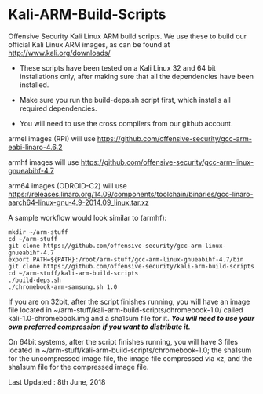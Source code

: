 Kali-ARM-Build-Scripts
======================

Offensive Security Kali Linux ARM build scripts. We use these to build our official Kali Linux ARM images,
as can be found at http://www.kali.org/downloads/

- These scripts have been tested on a Kali Linux 32 and 64 bit installations only, after making sure
that all the dependencies have been installed.
- Make sure you run the build-deps.sh script first, which installs all required dependencies.

- You will need to use the cross compilers from our github account.

armel images (RPi) will use https://github.com/offensive-security/gcc-arm-eabi-linaro-4.6.2

armhf images will use https://github.com/offensive-security/gcc-arm-linux-gnueabihf-4.7

arm64 images (ODROID-C2) will use https://releases.linaro.org/14.09/components/toolchain/binaries/gcc-linaro-aarch64-linux-gnu-4.9-2014.09_linux.tar.xz

A sample workflow would look similar to (armhf):

    mkdir ~/arm-stuff
    cd ~/arm-stuff
    git clone https://github.com/offensive-security/gcc-arm-linux-gnueabihf-4.7
    export PATH=${PATH}:/root/arm-stuff/gcc-arm-linux-gnueabihf-4.7/bin
    git clone https://github.com/offensive-security/kali-arm-build-scripts
    cd ~/arm-stuff/kali-arm-build-scripts
    ./build-deps.sh
    ./chromebook-arm-samsung.sh 1.0

If you are on 32bit, after the script finishes running, you will have an image
file located in ~/arm-stuff/kali-arm-build-scripts/chromebook-1.0/ called
kali-1.0-chromebook.img and a sha1sum file for it.  **_You will need to use your own
preferred compression if you want to distribute it._**

On 64bit systems, after the script finishes running, you will have 3 files
located in ~/arm-stuff/kali-arm-build-scripts/chromebook-1.0; the sha1sum for
the uncompressed image file, the image file compressed via xz, and the sha1sum
file for the compressed image file.

Last Updated : 8th June, 2018
